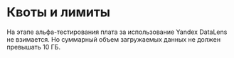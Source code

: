 # Квоты и лимиты

На этапе альфа-тестирования плата за использование Yandex DataLens не взимается. Но суммарный объем загружаемых данных не должен превышать 10 ГБ.